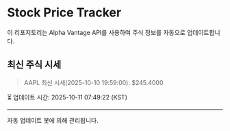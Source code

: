 
# Stock Price Tracker

이 리포지토리는 Alpha Vantage API를 사용하여 주식 정보를 자동으로 업데이트합니다.

## 최신 주식 시세
> AAPL 최신 시세(2025-10-10 19:59:00): $245.4000

⏳ 업데이트 시간: 2025-10-11 07:49:22 (KST)

---
자동 업데이트 봇에 의해 관리됩니다.

